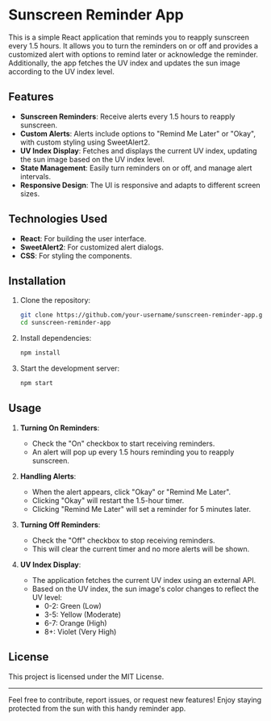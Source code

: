 # Sunscreen Reminder App

This is a simple React application that reminds you to reapply sunscreen every 1.5 hours. It allows you to turn the reminders on or off and provides a customized alert with options to remind later or acknowledge the reminder. Additionally, the app fetches the UV index and updates the sun image according to the UV index level.

## Features

- **Sunscreen Reminders**: Receive alerts every 1.5 hours to reapply sunscreen.
- **Custom Alerts**: Alerts include options to "Remind Me Later" or "Okay", with custom styling using SweetAlert2.
- **UV Index Display**: Fetches and displays the current UV index, updating the sun image based on the UV index level.
- **State Management**: Easily turn reminders on or off, and manage alert intervals.
- **Responsive Design**: The UI is responsive and adapts to different screen sizes.

## Technologies Used

- **React**: For building the user interface.
- **SweetAlert2**: For customized alert dialogs.
- **CSS**: For styling the components.

## Installation

1. Clone the repository:

    ```sh
    git clone https://github.com/your-username/sunscreen-reminder-app.git
    cd sunscreen-reminder-app
    ```

2. Install dependencies:

    ```sh
    npm install
    ```

3. Start the development server:

    ```sh
    npm start
    ```

## Usage

1. **Turning On Reminders**:
    - Check the "On" checkbox to start receiving reminders.
    - An alert will pop up every 1.5 hours reminding you to reapply sunscreen.

2. **Handling Alerts**:
    - When the alert appears, click "Okay" or "Remind Me Later".
    - Clicking "Okay" will restart the 1.5-hour timer.
    - Clicking "Remind Me Later" will set a reminder for 5 minutes later.

3. **Turning Off Reminders**:
    - Check the "Off" checkbox to stop receiving reminders.
    - This will clear the current timer and no more alerts will be shown.

4. **UV Index Display**:
    - The application fetches the current UV index using an external API.
    - Based on the UV index, the sun image's color changes to reflect the UV level:
        - 0-2: Green (Low)
        - 3-5: Yellow (Moderate)
        - 6-7: Orange (High)
        - 8+: Violet (Very High)
## License

This project is licensed under the MIT License.

---

Feel free to contribute, report issues, or request new features! Enjoy staying protected from the sun with this handy reminder app.


